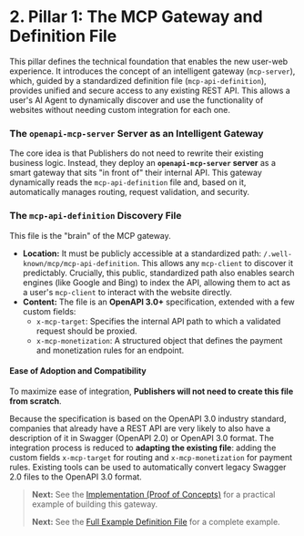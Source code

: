# 2. Pillar 1: The MCP Gateway and Definition File

This pillar defines the technical foundation that enables the new user-web experience. It introduces the concept of an intelligent gateway (`mcp-server`), which, guided by a standardized definition file (`mcp-api-definition`), provides unified and secure access to any existing REST API. This allows a user's AI Agent to dynamically discover and use the functionality of websites without needing custom integration for each one.

### The `openapi-mcp-server` Server as an Intelligent Gateway

The core idea is that Publishers do not need to rewrite their existing business logic. Instead, they deploy an **`openapi-mcp-server` server** as a smart gateway that sits "in front of" their internal API. This gateway dynamically reads the `mcp-api-definition` file and, based on it, automatically manages routing, request validation, and security.

### The `mcp-api-definition` Discovery File

This file is the "brain" of the MCP gateway.

- **Location:** It must be publicly accessible at a standardized path: `/.well-known/mcp/mcp-api-definition`. This allows any `mcp-client` to discover it predictably. Crucially, this public, standardized path also enables search engines (like Google and Bing) to index the API, allowing them to act as a user's `mcp-client` to interact with the website directly.
- **Content:** The file is an **OpenAPI 3.0+** specification, extended with a few custom fields:
  - `x-mcp-target`: Specifies the internal API path to which a validated request should be proxied.
  - `x-mcp-monetization`: A structured object that defines the payment and monetization rules for an endpoint.

#### Ease of Adoption and Compatibility

To maximize ease of integration, **Publishers will not need to create this file from scratch**.

Because the specification is based on the OpenAPI 3.0 industry standard, companies that already have a REST API are very likely to also have a description of it in Swagger (OpenAPI 2.0) or OpenAPI 3.0 format. The integration process is reduced to **adapting the existing file**: adding the custom fields `x-mcp-target` for routing and `x-mcp-monetization` for payment rules. Existing tools can be used to automatically convert legacy Swagger 2.0 files to the OpenAPI 3.0 format.

> **Next:** See the [Implementation (Proof of Concepts)](/docs/Implementation_POC.md) for a practical example of building this gateway.
>
> **Next:** See the [Full Example Definition File](/docs/Full_Example_Definition_File.md) for a complete example.
